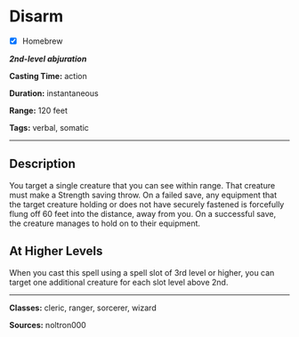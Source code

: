 # Disarm

- [x] Homebrew

***2nd-level abjuration***

**Casting Time:** action

**Duration:** instantaneous

**Range:** 120 feet

**Tags:** verbal, somatic

---

## Description
You target a single creature that you can see within range.
That creature must make a Strength saving throw.
On a failed save, any equipment that the target creature holding or does not have securely fastened is forcefully flung off 60 feet into the distance, away from you.
On a successful save, the creature manages to hold on to their equipment.

## At Higher Levels
When you cast this spell using a spell slot of 3rd level or higher, you can target one additional creature for each slot level above 2nd.


---

**Classes:** cleric, ranger, sorcerer, wizard

**Sources:** noltron000
